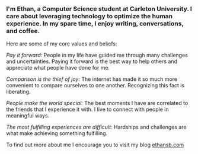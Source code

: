 ### I'm Ethan, a Computer Science student at Carleton University. I care about leveraging technology to optimize the human experience. In my spare time, I enjoy writing, conversations, and coffee.

Here are some of my core values and beliefs:

*Pay it forward:* People in my life have guided me through many challenges and uncertainties. Paying it forward is the best way to help others and appreciate what people have done for me.

*Comparison is the thief of joy:* The internet has made it so much more convenient to compare ourselves to one another. Recognizing this fact is liberating.

*People make the world special:* The best moments I have are correlated to the friends that I experience it with. I live to connect with people in meaningful ways.

*The most fulfilling experiences are difficult:* Hardships and challenges are what make achieving something fulfilling.

To find out more about me I encourage you to visit my blog [ethansb.com](https://www.ethansb.com/start)



<!--
**ethansbenjamin/ethansbenjamin** is a ✨ _special_ ✨ repository because its `README.md` (this file) appears on your GitHub profile.

Here are some ideas to get you started:

- 🔭 I’m currently working on ...
- 🌱 I’m currently learning ...
- 👯 I’m looking to collaborate on ...
- 🤔 I’m looking for help with ...
- 💬 Ask me about ...
- 📫 How to reach me: ...
- 😄 Pronouns: ...
- ⚡ Fun fact: ...
-->
